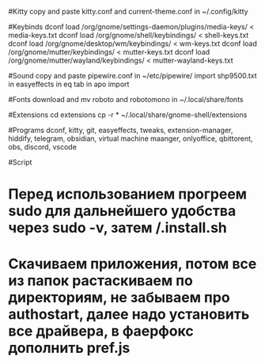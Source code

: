 #Kitty
copy and paste kitty.conf and current-theme.conf in ~/.config/kitty

#Keybinds
dconf load /org/gnome/settings-daemon/plugins/media-keys/ < media-keys.txt
dconf load /org/gnome/shell/keybindings/ < shell-keys.txt
dconf load /org/gnome/desktop/wm/keybindings/ < wm-keys.txt
dconf load /org/gnome/mutter/keybindings/ < mutter-keys.txt
dconf load /org/gnome/mutter/wayland/keybindings/ < mutter-wayland-keys.txt

#Sound
copy and paste pipewire.conf in ~/etc/pipewire/
import shp9500.txt in easyeffects in eq tab in apo import

#Fonts
download and mv roboto and robotomono in ~/.local/share/fonts

#Extensions
cd extensions
cp -r * ~/.local/share/gnome-shell/extensions

#Programs
dconf, kitty, git, easyeffects, tweaks, extension-manager, hiddify, telegram, obsidian, virtual machine maanger, onlyoffice, qbittorent, obs, discord, vscode

#Script
# Перед использованием прогреем sudo для дальнейшего удобства через sudo -v, затем /.install.sh
# Скачиваем приложения, потом все из папок растаскиваем по директориям, не забываем про authostart, далее надо установить все драйвера, в фаерфокс дополнить pref.js
